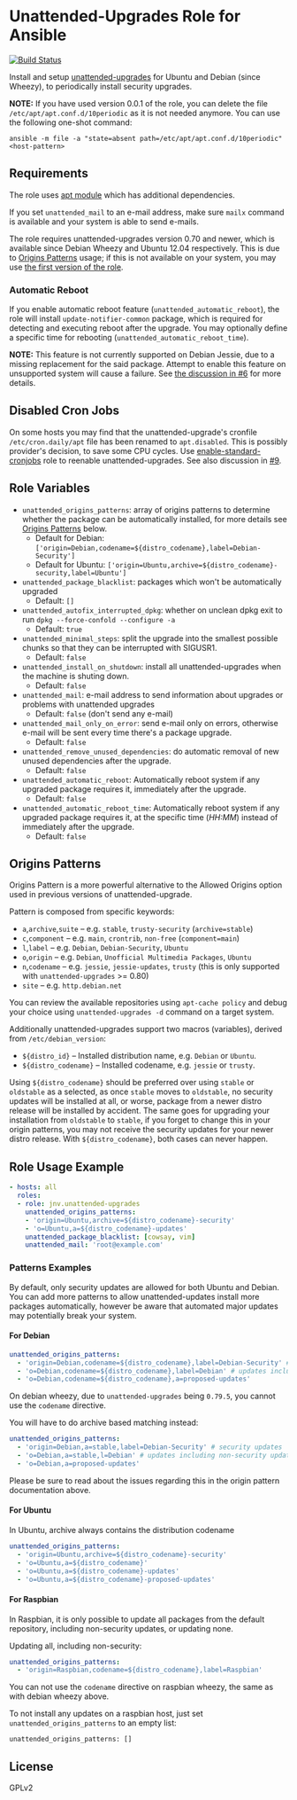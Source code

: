 # Unattended-Upgrades Role for Ansible

[![Build Status](https://travis-ci.org/jnv/ansible-role-unattended-upgrades.svg?branch=master)](https://travis-ci.org/jnv/ansible-role-unattended-upgrades)

Install and setup [unattended-upgrades](https://launchpad.net/unattended-upgrades) for Ubuntu and Debian (since Wheezy), to periodically install security upgrades.

**NOTE:** If you have used version 0.0.1 of the role, you can delete the file `/etc/apt/apt.conf.d/10periodic` as it is not needed anymore. You can use the following one-shot command:

    ansible -m file -a "state=absent path=/etc/apt/apt.conf.d/10periodic" <host-pattern>

## Requirements

The role uses [apt module](http://docs.ansible.com/apt_repository_module.html) which has additional dependencies.

If you set `unattended_mail` to an e-mail address, make sure `mailx` command is available and your system is able to send e-mails.

The role requires unattended-upgrades version 0.70 and newer, which is available since Debian Wheezy and Ubuntu 12.04 respectively. This is due to [Origins Patterns](#origins-patterns) usage; if this is not available on your system, you may use [the first version of the role](https://github.com/jnv/ansible-role-unattended-upgrades/tree/v0.1).

### Automatic Reboot

If you enable automatic reboot feature (`unattended_automatic_reboot`), the role will install `update-notifier-common` package, which is required for detecting and executing reboot after the upgrade. You may optionally define a specific time for rebooting (`unattended_automatic_reboot_time`).

**NOTE:** This feature is not currently supported on Debian Jessie, due to a missing replacement for the said package. Attempt to enable this feature on unsupported system will cause a failure. See [the discussion in #6](https://github.com/jnv/ansible-role-unattended-upgrades/issues/6) for more details.

## Disabled Cron Jobs

On some hosts you may find that the unattended-upgrade's cronfile `/etc/cron.daily/apt` file has been renamed to `apt.disabled`. This is possibly provider's decision, to save some CPU cycles. Use [enable-standard-cronjobs](https://github.com/Yannik/ansible-role-enable-standard-cronjobs) role to reenable unattended-upgrades. See also discussion in [#9](https://github.com/jnv/ansible-role-unattended-upgrades/issues/9).

## Role Variables

* `unattended_origins_patterns`: array of origins patterns to determine whether the package can be automatically installed, for more details see [Origins Patterns](#origins-patterns) below.
    * Default for Debian: `['origin=Debian,codename=${distro_codename},label=Debian-Security']`
    * Default for Ubuntu: `['origin=Ubuntu,archive=${distro_codename}-security,label=Ubuntu']`
* `unattended_package_blacklist`: packages which won't be automatically upgraded
    * Default: `[]`
* `unattended_autofix_interrupted_dpkg`: whether on unclean dpkg exit to run `dpkg --force-confold --configure -a`
    * Default: `true`
* `unattended_minimal_steps`: split the upgrade into the smallest possible chunks so that they can be interrupted with SIGUSR1.
    * Default: `false`
* `unattended_install_on_shutdown`: install all unattended-upgrades when the machine is shuting down.
    * Default: `false`
* `unattended_mail`: e-mail address to send information about upgrades or problems with unattended upgrades
    * Default: `false` (don't send any e-mail)
* `unattended_mail_only_on_error`: send e-mail only on errors, otherwise e-mail will be sent every time there's a package upgrade.
    * Default: `false`
* `unattended_remove_unused_dependencies`: do automatic removal of new unused dependencies after the upgrade.
    * Default: `false`
* `unattended_automatic_reboot`: Automatically reboot system if any upgraded package requires it, immediately after the upgrade.
    * Default: `false`
* `unattended_automatic_reboot_time`: Automatically reboot system if any upgraded package requires it, at the specific time (_HH:MM_) instead of immediately after the upgrade.
    * Default: `false`


## Origins Patterns

Origins Pattern is a more powerful alternative to the Allowed Origins option used in previous versions of unattended-upgrade.

Pattern is composed from specific keywords:

* `a`,`archive`,`suite` – e.g. `stable`, `trusty-security` (`archive=stable`)
* `c`,`component`   – e.g. `main`, `crontrib`, `non-free` (`component=main`)
* `l`,`label` – e.g. `Debian`, `Debian-Security`, `Ubuntu`
* `o`,`origin` – e.g. `Debian`, `Unofficial Multimedia Packages`, `Ubuntu`
* `n`,`codename` – e.g. `jessie`, `jessie-updates`, `trusty` (this is only supported with `unattended-upgrades` >= 0.80)
* `site` – e.g. `http.debian.net`

You can review the available repositories using `apt-cache policy` and debug your choice using `unattended-upgrades -d` command on a target system.

Additionally unattended-upgrades support two macros (variables), derived from `/etc/debian_version`:

* `${distro_id}` – Installed distribution name, e.g. `Debian` or `Ubuntu`.
* `${distro_codename}` – Installed codename, e.g. `jessie` or `trusty`.

Using `${distro_codename}` should be preferred over using `stable` or `oldstable` as a selected, as once `stable` moves to `oldstable`, no security updates will be installed at all, or worse, package from a newer distro release will be installed by accident. The same goes for upgrading your installation from `oldstable` to `stable`, if you forget to change this in your origin patterns, you may not receive the security updates for your newer distro release. With `${distro_codename}`, both cases can never happen. 

## Role Usage Example

```yaml
- hosts: all
  roles:
  - role: jnv.unattended-upgrades
    unattended_origins_patterns:
    - 'origin=Ubuntu,archive=${distro_codename}-security'
    - 'o=Ubuntu,a=${distro_codename}-updates'
    unattended_package_blacklist: [cowsay, vim]
    unattended_mail: 'root@example.com'
```


### Patterns Examples

By default, only security updates are allowed for both Ubuntu and Debian. You can add more patterns to allow unattended-updates install more packages automatically, however be aware that automated major updates may potentially break your system.

#### For Debian

```yaml
unattended_origins_patterns:
  - 'origin=Debian,codename=${distro_codename},label=Debian-Security' # security updates
  - 'o=Debian,codename=${distro_codename},label=Debian' # updates including non-security updates
  - 'o=Debian,codename=${distro_codename},a=proposed-updates'
```

On debian wheezy, due to `unattended-upgrades` being `0.79.5`, you cannot use the `codename` directive.

You will have to do archive based matching instead:

```yaml
unattended_origins_patterns:
  - 'origin=Debian,a=stable,label=Debian-Security' # security updates
  - 'o=Debian,a=stable,l=Debian' # updates including non-security updates
  - 'o=Debian,a=proposed-updates'
```

Please be sure to read about the issues regarding this in the origin pattern documentation above.

#### For Ubuntu

In Ubuntu, archive always contains the distribution codename

```yaml
unattended_origins_patterns:
  - 'origin=Ubuntu,archive=${distro_codename}-security'
  - 'o=Ubuntu,a=${distro_codename}'
  - 'o=Ubuntu,a=${distro_codename}-updates'
  - 'o=Ubuntu,a=${distro_codename}-proposed-updates'
```


#### For Raspbian

In Raspbian, it is only possible to update all packages from the default repository, including non-security updates, or updating none.

Updating all, including non-security:

```yaml
unattended_origins_patterns:
  - 'origin=Raspbian,codename=${distro_codename},label=Raspbian'
```

You can not use the `codename` directive on raspbian wheezy, the same as with debian wheezy above.

To not install any updates on a raspbian host, just set `unattended_origins_patterns` to an empty list:
```
unattended_origins_patterns: []
```


## License

GPLv2
